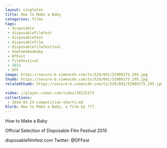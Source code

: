 ```yaml
---
layout: singleton
title: How to Make a Baby
categories: films
tags:
 - disposable
 - disposablefilmfest
 - disposablefest
 - disposablefilm
 - disposablefilmfestival
 - howtomakeababy
 - DFFest
 - filmfestival
 - 2011
 - DFF
image: https://secure-b.vimeocdn.com/ts/529/091/52909175_295.jpg
thumb: https://secure-b.vimeocdn.com/ts/529/091/52909175_295.jpg
relatedthumb: https://secure-b.vimeocdn.com/ts/529/091/52909175_295.jpg

video: //player.vimeo.com/video/10225373
collections:
 - 2010-03-24-competitive-shorts.md
blurb: How to Make a Baby, a film by ???.
---
```


How to Make a Baby

Official Selection of Disposable Film Festival 2010

disposablefilmfest.com
Twitter: @DFFest